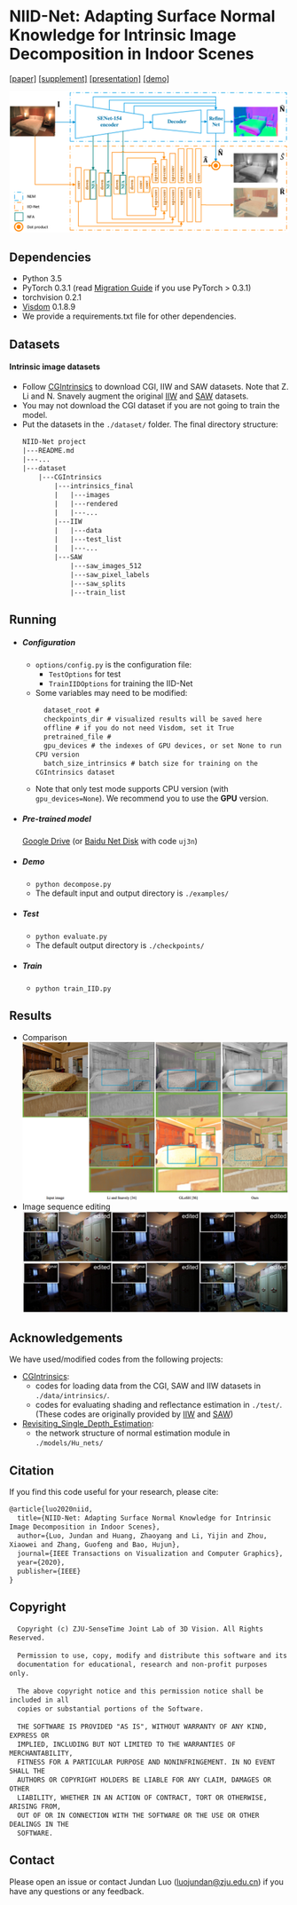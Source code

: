 # NIID-Net: Adapting Surface Normal Knowledge for Intrinsic Image Decomposition in Indoor Scenes
[[paper]](https://ieeexplore.ieee.org/document/9199573) 
[[supplement]](http://www.cad.zju.edu.cn/home/gfzhang/papers/NIID-Net/NIID-Net-supple.pdf)
[[presentation]](https://youtu.be/EmulMTr2RQk)
[[demo]](https://youtu.be/0MadIlfqles) 

![architecture](./assets/NIID-Net.png)


Dependencies
-
+ Python 3.5
+ PyTorch 0.3.1 (read [Migration Guide](https://pytorch.org/blog/pytorch-0_4_0-migration-guide/) if you use PyTorch > 0.3.1)
+ torchvision 0.2.1
+ [Visdom](https://github.com/facebookresearch/visdom) 0.1.8.9 
+ We provide a requirements.txt file for other dependencies.

Datasets
-
#### Intrinsic image datasets
+ Follow [CGIntrinsics](https://github.com/zhengqili/CGIntrinsics) to download CGI, IIW and SAW datasets. 
Note that Z. Li and N. Snavely augment the original [IIW](http://opensurfaces.cs.cornell.edu/intrinsic/#) and [SAW](http://opensurfaces.cs.cornell.edu/saw/) datasets.
+ You may not download the CGI dataset if you are not going to train the model.
+ Put the datasets in the ```./dataset/``` folder. The final directory structure:
    ```
    NIID-Net project
    |---README.md
    |---...
    |---dataset
        |---CGIntrinsics
            |---intrinsics_final
            |   |---images   
            |   |---rendered
            |   |---...
            |---IIW
            |   |---data
            |   |---test_list
            |   |---...
            |---SAW
                |---saw_images_512
                |---saw_pixel_labels
                |---saw_splits
                |---train_list
    ```

Running
-
+ ##### Configuration
  + ```options/config.py``` is the configuration file:
    + ```TestOptions``` for test
    + ```TrainIIDOptions``` for training the IID-Net
  + Some variables may need to be modified:
    ```
      dataset_root #
      checkpoints_dir # visualized results will be saved here
      offline # if you do not need Visdom, set it True
      pretrained_file #
      gpu_devices # the indexes of GPU devices, or set None to run CPU version 
      batch_size_intrinsics # batch size for training on the CGIntrinsics dataset
    ```
  + Note that only test mode supports CPU version (with ```gpu_devices=None```). 
  We recommend you to use the **GPU** version.
+ ##### Pre-trained model
    [Google Drive](https://drive.google.com/file/d/160NzDEmC8okb6vgTNTyzmhaYa-Lqo-Ft/view?usp=sharing)
    (or [Baidu Net Disk](https://pan.baidu.com/s/1n45ZwuYZpUA8vp-9V-ca9Q) with code ```uj3n```)
    
+ ##### Demo
  + ```python decompose.py```
  + The default input and output directory is ```./examples/```
+ ##### Test
  + ```python evaluate.py```
  + The default output directory is ```./checkpoints/```
+ ##### Train
  + ```python train_IID.py```

Results
- 
+ Comparison
![comparison](./assets/comparison.jpg)
+ Image sequence editing
![editing](./assets/demo1.jpg)

Acknowledgements
-
We have used/modified codes from the following projects:
  + [CGIntrinsics](https://github.com/zhengqili/CGIntrinsics):
    + codes for loading data from the CGI, SAW and IIW datasets in ```./data/intrinsics/```.
    + codes for evaluating shading and reflectance estimation in ```./test/```.
    (These codes are originally provided by [IIW](http://opensurfaces.cs.cornell.edu/intrinsic/#) 
    and [SAW](http://opensurfaces.cs.cornell.edu/saw/)) 
  + [Revisiting_Single_Depth_Estimation](https://github.com/JunjH/Revisiting_Single_Depth_Estimation):
    + the network structure of normal estimation module in ```./models/Hu_nets/```
    

Citation
-
If you find this code useful for your research, please cite:
  ```
  @article{luo2020niid,
    title={NIID-Net: Adapting Surface Normal Knowledge for Intrinsic Image Decomposition in Indoor Scenes},
    author={Luo, Jundan and Huang, Zhaoyang and Li, Yijin and Zhou, Xiaowei and Zhang, Guofeng and Bao, Hujun},
    journal={IEEE Transactions on Visualization and Computer Graphics},
    year={2020},
    publisher={IEEE}
  }
  ```

Copyright
-
```
  Copyright (c) ZJU-SenseTime Joint Lab of 3D Vision. All Rights Reserved.

  Permission to use, copy, modify and distribute this software and its
  documentation for educational, research and non-profit purposes only.

  The above copyright notice and this permission notice shall be included in all
  copies or substantial portions of the Software.

  THE SOFTWARE IS PROVIDED "AS IS", WITHOUT WARRANTY OF ANY KIND, EXPRESS OR
  IMPLIED, INCLUDING BUT NOT LIMITED TO THE WARRANTIES OF MERCHANTABILITY,
  FITNESS FOR A PARTICULAR PURPOSE AND NONINFRINGEMENT. IN NO EVENT SHALL THE
  AUTHORS OR COPYRIGHT HOLDERS BE LIABLE FOR ANY CLAIM, DAMAGES OR OTHER
  LIABILITY, WHETHER IN AN ACTION OF CONTRACT, TORT OR OTHERWISE, ARISING FROM,
  OUT OF OR IN CONNECTION WITH THE SOFTWARE OR THE USE OR OTHER DEALINGS IN THE
  SOFTWARE.
```

Contact
-
Please open an issue or contact Jundan Luo (<luojundan@zju.edu.cn>) if you have any questions or any feedback.